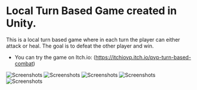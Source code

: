 # Local Turn Based Game created in Unity.
This is a local turn based game where in each turn the player can either attack or heal. The goal is to defeat the other player and win.
-  You can try the game on Itch.io: (https://itchiovp.itch.io/pvp-turn-based-combat)

![Screenshots](https://img.itch.zone/aW1hZ2UvMjQxODc1My8xNDMxNDk5My5wbmc=/original/94nINA.png)
![Screenshots](https://img.itch.zone/aW1hZ2UvMjQxODc1My8xNDMxNDk4OS5wbmc=/original/Fd8foi.png)
![Screenshots](https://img.itch.zone/aW1hZ2UvMjQxODc1My8xNDMxNDk5MS5wbmc=/original/MoFqBT.pngg)
![Screenshots](https://img.itch.zone/aW1hZ2UvMjQxODc1My8xNDMxNDk5MC5wbmc=/original/L8iOis.png)
![Screenshots](https://img.itch.zone/aW1hZ2UvMjQxODc1My8xNDMxNDk5NC5wbmc=/original/aCReFc.png)

  


